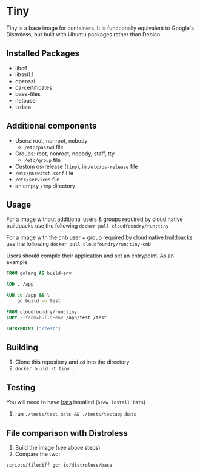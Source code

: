 # Tiny

Tiny is a base image for containers.  It is functionally equivalent to Google's Distroless, but built with Ubuntu packages rather than Debian.

## Installed Packages

* libc6
* libssl1.1
* openssl
* ca-certificates
* base-files
* netbase
* tzdata

## Additional components

* Users: root, nonroot, nobody
   * `/etc/passwd` file
* Groups: root, nonroot, nobody, staff, tty
  * `/etc/group` file
* Custom os-release (`tiny`), in `/etc/os-release` file
*  `/etc/nsswitch.conf` file
* `/etc/services` file
* an empty `/tmp` directory


## Usage

For a image without additional users & groups required by cloud native buildpacks use the following
`docker pull cloudfoundry/run:tiny`

For a image with the cnb user + group required by cloud native buildpacks use the following
`docker pull cloudfoundry/run:tiny-cnb`

Users should compile their application and set an entrypoint. As an example:
```Dockerfile
FROM golang AS build-env

ADD . /app

RUN cd /app && \
    go build -o test

FROM cloudfoundry/run:tiny
COPY --from=build-env /app/test /test

ENTRYPOINT ["/test"]
```

## Building

1. Clone this repository and `cd` into the directory
1. `docker build -t tiny .`

## Testing
You will need to have [bats](https://github.com/sstephenson/bats) installed (`brew install bats`)
1. run `./tests/test.bats && ./tests/testapp.bats`

## File comparison with Distroless
1. Build the image (see above steps)
1. Compare the two:
```bash
scripts/filediff gcr.io/distroless/base
```

